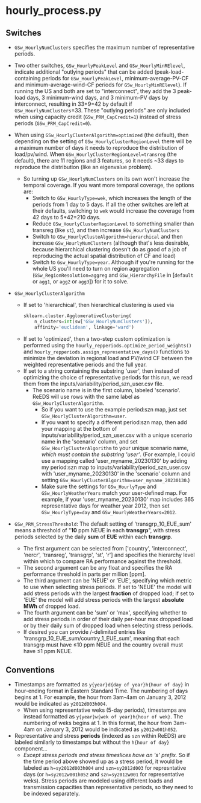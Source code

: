 # hourly_process.py

## Switches
* `GSw_HourlyNumClusters` specifies the maximum number of representative periods.
* Two other switches, `GSw_HourlyPeakLevel` and `GSw_HourlyMinRElevel`, indicate additional "outlying periods" that can be added (peak-load-containing periods for `GSw_HourlyPeakLevel`, minimum-average-PV-CF and minimum-average-wind-CF periods for `GSw_HourlyMinRElevel`). If running the US and both are set to "interconnect", they add the 3 peak-load days, 3 minimum-wind days, and 3 minimum-PV days by interconnect, resulting in 33+9=42 by default if `GSw_HourlyNumClusters`=33. These "outlying periods" are only included when using capacity credit (`GSw_PRM_CapCredit=1`) instead of stress periods (`GSw_PRM_CapCredit=0`).
* When using `GSw_HourlyClusterAlgorithm=optimized` (the default), then depending on the setting of `GSw_HourlyClusterRegionLevel` there will be a maximum number of days it needs to reproduce the distribution of load/pv/wind. When `GSw_HourlyClusterRegionLevel=transreg` (the default), there are 11 regions and 3 features, so it needs ~33 days to reproduce the distribution (like an eigenvalue problem).
    * So turning up `GSw_HourlyNumClusters` on its own won't increase the temporal coverage. If you want more temporal coverage, the options are:
        * Switch to `GSw_HourlyType=wek`, which increases the length of the periods from 1 day to 5 days. If all the other switches are left at their defaults, switching to `wek` would increase the coverage from 42 days to 5*42=210 days.
        * Reduce `GSw_HourlyClusterRegionLevel` to something smaller than transreg (like `st`), and then increase `GSw_HourlyNumClusters`
        * Switch to `GSw_HourlyClusteAlgorithm=hierarchical` and then increase `GSw_HourlyNumClusters` (although that's less desirable, because hierarchical clustering doesn't do as good of a job of reproducing the actual spatial distribution of CF and load)
        * Switch to `Gsw_HourlyType=year`. Although if you're running for the whole US you'll need to turn on region aggregation (`GSw_RegionResolution=aggreg` and `GSw_HierarchyFile` in [`default` or `agg1`, or `agg2` or `agg3`]) for it to solve.
* `GSw_HourlyClusterAlgorithm`
    * If set to 'hierarchical', then hierarchical clustering is used via
        ```python
        sklearn.cluster.AgglomerativeClustering(
            n_clusters=int(sw['GSw_HourlyNumClusters']),
            affinity='euclidean', linkage='ward')
        ```
    * If set to 'optimized', then a two-step custom optimization is performed using the `hourly_repperiods.optimize_period_weights()` and `hourly_repperiods.assign_representative_days()` functions to minimize the deviation in regional load and PV/wind CF between the weighted representative periods and the full year.
    * If set to a string containing the substring 'user', then instead of optimizing the choice of representative periods for this run, we read them from the inputs/variability/period_szn_user.csv file.
        * The scenario name is in the first column, labeled 'scenario'. ReEDS will use rows with the same label as `GSw_HourlyClusterAlgorithm`.
            * So if you want to use the example period:szn map, just set `GSw_HourlyClusterAlgorithm=user`.
            * If you want to specify a different period:szn map, then add your mapping at the bottom of inputs/variability/period_szn_user.csv with a unique scenario name in the 'scenario' column, and set `GSw_HourlyClusterAlgorithm` to your unique scenario name, *which must contain the substring 'user'*. (For example, I could use a mapping called 'user_myname_20230130' by adding my period:szn map to inputs/variability/period_szn_user.csv with 'user_myname_20230130' in the 'scenario' column and setting `GSw_HourlyClusterAlgorithm=user_myname_20230130`.)
            * Make sure the settings for `GSw_HourlyType` and `GSw_HourlyWeatherYears` match your user-defined map. For example, if your 'user_myname_20230130' map includes 365 representative days for weather year 2012, then set `GSw_HourlyType=day` and `GSw_HourlyWeatherYears=2012`.

* `GSw_PRM_StressThreshold`: The default setting of 'transgrp_10_EUE_sum' means a threshold of "**10** ppm NEUE in each **transgrp**", with stress periods selected by the daily **sum** of **EUE** within each **transgrp**.
  * The first argument can be selected from ['country', 'interconnect', 'nercr', 'transreg', 'transgrp', 'st', 'r'] and specifies the hierarchy level within which to compare RA performance against the threshold.
  * The second argument can be any float and specifies the RA performance threshold in parts per million [ppm].
  * The third argument can be 'NEUE' or 'EUE', specifying which metric to use when selecting stress periods. If set to 'NEUE' the model will add stress periods with the largest **fraction** of dropped load; if set to 'EUE' the model will add stress periods with the largest **absolute MWh** of dropped load.
  * The fourth argument can be 'sum' or 'max', specifying whether to add stress periods in order of their daily per-hour max dropped load or by their daily sum of dropped load when selecting stress periods.
  * If desired you can provide /-delimited entries like 'transgrp_10_EUE_sum/country_1_EUE_sum', meaning that each transgrp must have ≤10 ppm NEUE and the country overall must have ≤1 ppm NEUE.


## Conventions
* Timestamps are formatted as `y{year}d{day of year}h{hour of day}` in hour-ending format in Eastern Standard Time. The numbering of days begins at 1. For example, the hour from 3am-4am on January 3, 2012 would be indicated as `y2012d003h004`.
    * When using representative weks (5-day periods), timestamps are instead formatted as `y{year}w{wek of year}h{hour of wek}`. The numbering of weks begins at 1. In this format, the hour from 3am-4am on January 3, 2012 would be indicated as `y2012w001h052`.
* Representative and stress **periods** (indexed as `szn` within ReEDS) are labeled similarly to timestamps but without the `h{hour of day}` component...
    * *Except stress periods and stress timeslices have an 's' prefix.* So if the time period above showed up as a stress period, it would be labeled as `h=sy2012d003h004` and `szn=sy2012d003` for represntative days (or `h=sy2012w001h052` and `szn=sy2012w001` for representative weks). Stress periods are modeled using different loads and transmission capacities than representative periods, so they need to be indexed separately.
